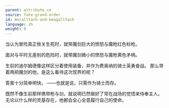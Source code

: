 ```yaml
---
parent: attribute.ce
source: fate-grand-order
id: moralltach-and-beagalltach
language: zh
weight: 0
---
```


当认为冒险真正攸关生死时，就带魔剑巨大的愤怒与魔枪红色标枪。

面对与平时无差别的危险时，就带魔剑微小的愤怒与魔枪黄色矛柄。

生前的迪尔姆德像这样区分着使用装备，并作为费奥纳的骑士英勇奋战。
那么带着两把魔剑的他，是这么看待这次现界的呢？

答案十分简单明快。
——也就是说，只需作为骑士而存。

既然不像生前那样携带枪与剑，就说明已然做好了常在战场的觉悟来侍奉主人。
无论以什么样的灵基存在，他都会全心全意履行自己的使命。
